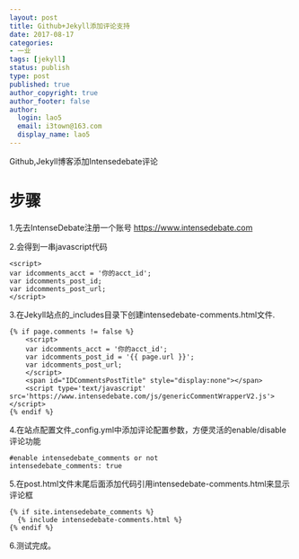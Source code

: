 ```yaml
---
layout: post
title: Github+Jekyll添加评论支持
date: 2017-08-17
categories:
- 一业
tags: [jekyll]
status: publish
type: post
published: true
author_copyright: true
author_footer: false
author:
  login: lao5
  email: i3town@163.com
  display_name: lao5
---
```


Github,Jekyll博客添加Intensedebate评论

# 步骤

1.先去IntenseDebate注册一个账号 https://www.intensedebate.com

2.会得到一串javascript代码
```
<script>
var idcomments_acct = '你的acct_id';
var idcomments_post_id;
var idcomments_post_url;
</script>
```

3.在Jekyll站点的_includes目录下创建intensedebate-comments.html文件.
```
{% if page.comments != false %}
    <script>
    var idcomments_acct = '你的acct_id';
    var idcomments_post_id = '{{ page.url }}';
    var idcomments_post_url;
    </script>
    <span id="IDCommentsPostTitle" style="display:none"></span>
    <script type='text/javascript' src='https://www.intensedebate.com/js/genericCommentWrapperV2.js'></script>
{% endif %}
```

4.在站点配置文件_config.yml中添加评论配置参数，方便灵活的enable/disable评论功能
```
#enable intensedebate_comments or not
intensedebate_comments: true
```

5.在post.html文件末尾后面添加代码引用intensedebate-comments.html来显示评论框
```
{% if site.intensedebate_comments %}
  {% include intensedebate-comments.html %}
{% endif %}
```

6.测试完成。
